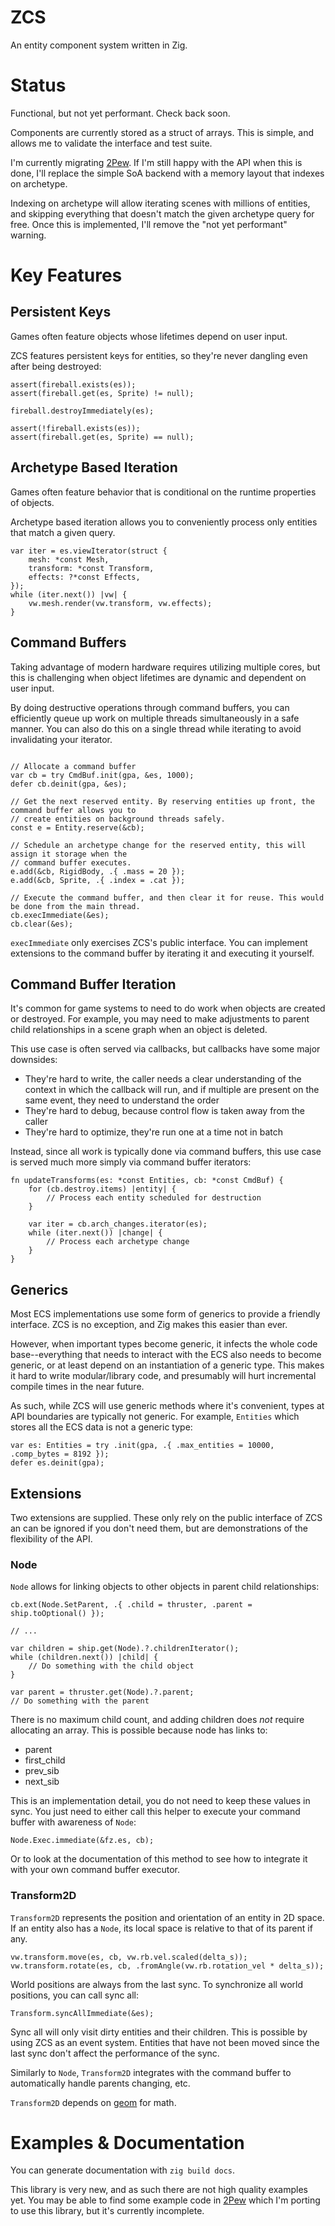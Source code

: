# ZCS

An entity component system written in Zig.

# Status

Functional, but not yet performant. Check back soon.

Components are currently stored as a struct of arrays. This is simple, and allows me to validate the interface and test suite.

I'm currently migrating [2Pew](https://github.com/masonRemaley/2pew). If I'm still happy with the API when this is done, I'll replace the simple SoA backend with a memory layout that indexes on archetype.

Indexing on archetype will allow iterating scenes with millions of entities, and skipping everything that doesn't match the given archetype query for free. Once this is implemented, I'll remove the "not yet performant" warning.

# Key Features

## Persistent Keys

Games often feature objects whose lifetimes depend on user input.

ZCS features persistent keys for entities, so they're never dangling even after being destroyed:

```zig
assert(fireball.exists(es));
assert(fireball.get(es, Sprite) != null);

fireball.destroyImmediately(es);

assert(!fireball.exists(es));
assert(fireball.get(es, Sprite) == null);
```

## Archetype Based Iteration

Games often feature behavior that is conditional on the runtime properties of objects.

Archetype based iteration allows you to conveniently process only entities that match a given query.

```zig
var iter = es.viewIterator(struct {
    mesh: *const Mesh,
    transform: *const Transform,
    effects: ?*const Effects,
});
while (iter.next()) |vw| {
    vw.mesh.render(vw.transform, vw.effects);
}
```

## Command Buffers

Taking advantage of modern hardware requires utilizing multiple cores, but this is challenging when object lifetimes are dynamic and dependent on user input.

By doing destructive operations through command buffers, you can efficiently queue up work on multiple threads simultaneously in a safe manner. You can also do this on a single thread while iterating to avoid invalidating your iterator.

```zig

// Allocate a command buffer
var cb = try CmdBuf.init(gpa, &es, 1000);
defer cb.deinit(gpa, &es);

// Get the next reserved entity. By reserving entities up front, the command buffer allows you to
// create entities on background threads safely.
const e = Entity.reserve(&cb);

// Schedule an archetype change for the reserved entity, this will assign it storage when the
// command buffer executes.
e.add(&cb, RigidBody, .{ .mass = 20 });
e.add(&cb, Sprite, .{ .index = .cat });

// Execute the command buffer, and then clear it for reuse. This would be done from the main thread.
cb.execImmediate(&es);
cb.clear(&es);
```

`execImmediate` only exercises ZCS's public interface. You can implement extensions to the command buffer by iterating it and executing it yourself.

## Command Buffer Iteration

It's common for game systems to need to do work when objects are created or destroyed. For example, you may need to make adjustments to parent child relationships in a scene graph when an object is deleted.

This use case is often served via callbacks, but callbacks have some major downsides:
* They're hard to write, the caller needs a clear understanding of the context in which the callback will run, and if multiple are present on the same event, they need to understand the order
* They're hard to debug, because control flow is taken away from the caller
* They're hard to optimize, they're run one at a time not in batch

Instead, since all work is typically done via command buffers, this use case is served much more simply via command buffer iterators:

```zig
fn updateTransforms(es: *const Entities, cb: *const CmdBuf) {
    for (cb.destroy.items) |entity| {
        // Process each entity scheduled for destruction
    }

    var iter = cb.arch_changes.iterator(es);
    while (iter.next()) |change| {
        // Process each archetype change
    }
}
```

## Generics

Most ECS implementations use some form of generics to provide a friendly interface. ZCS is no exception, and Zig makes this easier than ever.

However, when important types become generic, it infects the whole code base--everything that needs to interact with the ECS also needs to become generic, or at least depend on an instantiation of a generic type. This makes it hard to write modular/library code, and presumably will hurt incremental compile times in the near future.

As such, while ZCS will use generic methods where it's convenient, types at API boundaries are typically not generic. For example, `Entities` which stores all the ECS data is not a generic type:
```zig
var es: Entities = try .init(gpa, .{ .max_entities = 10000, .comp_bytes = 8192 });
defer es.deinit(gpa);
```

## Extensions

Two extensions are supplied. These only rely on the public interface of ZCS an can be ignored if you don't need them, but are demonstrations of the flexibility of the API.

### Node

`Node` allows for linking objects to other objects in parent child relationships:
```zig
cb.ext(Node.SetParent, .{ .child = thruster, .parent = ship.toOptional() });

// ...

var children = ship.get(Node).?.childrenIterator();
while (children.next()) |child| {
    // Do something with the child object
}

var parent = thruster.get(Node).?.parent;
// Do something with the parent
```

There is no maximum child count, and adding children does *not* require allocating an array. This is possible because node has links to:
* parent
* first_child
* prev_sib
* next_sib

This is an implementation detail, you do not need to keep these values in sync. You just need to either call this helper to execute your command buffer with awareness of `Node`:
```zig
Node.Exec.immediate(&fz.es, cb);
```

Or to look at the documentation of this method to see how to integrate it with your own command buffer executor.

### Transform2D

`Transform2D` represents the position and orientation of an entity in 2D space. If an entity also has a `Node`, its local space is relative to that of its parent if any.

```zig
vw.transform.move(es, cb, vw.rb.vel.scaled(delta_s));
vw.transform.rotate(es, cb, .fromAngle(vw.rb.rotation_vel * delta_s));
```

World positions are always from the last sync. To synchronize all world positions, you can call sync all:
```zig
Transform.syncAllImmediate(&es);
```

Sync all will only visit dirty entities and their children. This is possible by using ZCS as an event system. Entities that have not been moved since the last sync don't affect the performance of the sync.

Similarly to `Node`, `Transform2D` integrates with the command buffer to automatically handle parents changing, etc.

`Transform2D` depends on [geom](https://github.com/games-by-Mason/geom) for math.

# Examples & Documentation

You can generate documentation with `zig build docs`.

This library is very new, and as such there are not high quality examples yet. You may be able to find some example code in [2Pew](https://github.com/MasonRemaley/2Pew/tree/zcs) which I'm porting to use this library, but it's currently incomplete.
